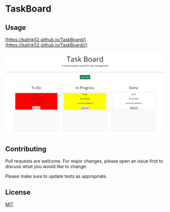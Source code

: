 # TaskBoard

## Usage
[https://kalink52.github.io/TaskBoard/](https://kalink52.github.io/TaskBoard//)

![alt text](./assets/pictures/screenshot.png)

## Contributing

Pull requests are welcome. For major changes, please open an issue first
to discuss what you would like to change.

Please make sure to update tests as appropriate.

## License

[MIT](https://choosealicense.com/licenses/mit/)